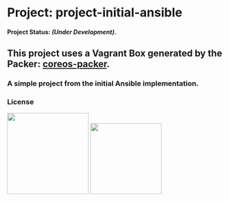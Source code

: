 
# Project: project-initial-ansible

#### Project Status: *(Under Development)*.

## This project uses a Vagrant Box generated by the Packer: **[coreos-packer](https://github.com/alisonbuss/coreos-packer/)**.

### A simple project from the initial Ansible implementation. 

### License

[<img width="190" src="https://raw.githubusercontent.com/alisonbuss/my-licenses/master/files/logo-open-source-550x200px.png">](https://opensource.org/licenses)
[<img width="166" src="https://raw.githubusercontent.com/alisonbuss/my-licenses/master/files/icon-license-mit-500px.png">](https://github.com/alisonbuss/project-initial-ansible/blob/master/LICENSE)
